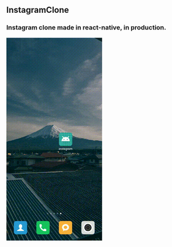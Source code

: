 ## InstagramClone


### Instagram clone made in react-native, in production.

![Farmers Market Finder Demo](demo.gif)

